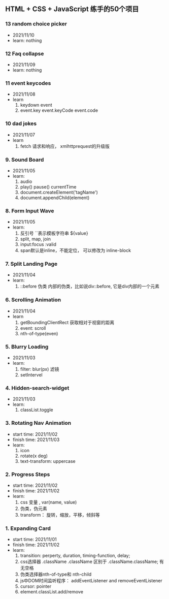 ## HTML + CSS + JavaScript 练手的50个项目

### 13 random choice picker
* 2021/11/10
* learn:
    nothing

### 12 Faq collapse
* 2021/11/09
* learn:
   nothing

### 11 event keycodes
* 2021/11/08
* learn
    1. keydown event
    2. event.key event.keyCode event.code

### 10 dad jokes
* 2021/11/07
* learn
    1. fetch 请求和响应， xmlhttprequest的升级版


### 9. Sound Board
* 2021/11/05
* learn:
    1. audio
    2. play() pause() currentTime 
    4. document.createElement('tagName')
    3. document.appendChild(element)

### 8. Form Input Wave

* 2021/11/05
* learn:
    1. 反引号 ``表示模板字符串 ${value}
    2. split, map, join
    3. input:focus :valid
    4. span默认是inline，不能定位， 可以修改为 inline-block 

### 7. Split Landing Page
* 2021/11/04
* learn:
    1. ::before 伪类 内部的伪类，比如说div::before, 它是div内部的一个元素


### 6. Scrolling Animation
* 2021/11/04
* learn
    1. getBoundingClientRect 获取相对于视窗的距离
    2. event: scroll
    3. nth-of-type(even)

### 5. Blurry Loading

* 2021/11/03
* learn: 
    1. filter: blur(px) 滤镜
    2. setIntervel

### 4. Hidden-search-widget

* 2021/11/03
* learn:
    1. classList.toggle

### 3. Rotating Nav Animation
* start time: 2021/11/02
* finish time: 2021/11/03
* learn:
    1. icon
    2. rotate(x deg)
    3. text-transform: uppercase


### 2. Progress Steps

* start time: 2021/11/02
* finish time: 2021/11/02
* learn:
    1. css 变量 , var(name, value)
    2. 伪类，伪元素
    3. transform： 旋转，缩放，平移，倾斜等


### 1. Expanding Card
* start time: 2021/11/01
* finish time: 2021/11/02
* learn: 
    1. transition: perperty, duration, timing-function, delay;
    2. css选择器 .className .className 区别于 .className.className; 有无空格
    3. 伪类选择器nth-of-type和 nth-child
    4. js中DOM时间监听程序： addEventListener and removeEventListener
    5. cursor: pointer
    6. element.classList.add/remove
